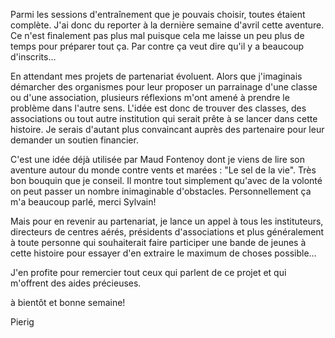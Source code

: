 Parmi les sessions d'entraînement que je pouvais choisir, toutes étaient complète. J'ai donc du reporter à la dernière semaine d'avril cette aventure. Ce n'est finalement pas plus mal puisque cela me laisse un peu plus de temps pour préparer tout ça. Par contre ça veut dire qu'il y a beaucoup d'inscrits...

En attendant mes projets de partenariat évoluent. Alors que j'imaginais démarcher des organismes pour leur proposer un parrainage d'une classe ou d'une association, plusieurs réflexions m'ont amené à prendre le problème dans l'autre sens. L'idée est donc de trouver des classes, des associations ou tout autre institution qui serait prête à se lancer dans cette histoire. Je serais d'autant plus convaincant auprès des partenaire pour leur demander un soutien financier.

C'est une idée déjà utilisée par Maud Fontenoy dont je viens de lire son aventure autour du monde contre vents et marées : "Le sel de la vie". Très bon bouquin que je conseil. Il montre tout simplement qu'avec de la volonté on peut passer un nombre inimaginable d'obstacles. Personnellement ça m'a beaucoup parlé, merci Sylvain!

Mais pour en revenir au partenariat, je lance un appel à tous les instituteurs, directeurs de centres aérés, présidents d'associations et plus généralement à toute personne qui souhaiterait faire participer une bande de jeunes à cette histoire pour essayer d'en extraire le maximum de choses possible...

J'en profite pour remercier tout ceux qui parlent de ce projet et qui m'offrent des aides précieuses.

à bientôt et bonne semaine!

Pierig
